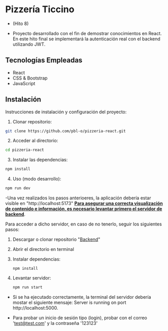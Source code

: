 # Pizzería Ticcino

- (Hito 8)

- Proyecto desarrollado con el fin de demostrar conocimientos en React. En este hito final se implementará la autenticación real con el backend utilizando JWT.

## Tecnologías Empleadas

- React
- CSS & Bootstrap
- JavaScript

## Instalación

Instrucciones de instalación y configuración del proyecto:

1. Clonar repositorio:

```bash
git clone https://github.com/pbl-o/pizzeria-react.git
```

2. Acceder al directorio:

```bash
cd pizzeria-react
```

3. Instalar las dependencias:

```bash
npm install
```

4. Uso (modo desarrollo):

```bash
npm run dev
```

-Una vez realizados los pasos anterioeres, la aplicación debería estar visible en "http://localhost:5173" <u>**Para asegurar una correcta visualización de contenido e información, es necesario levantar primero el servidor de backend**</u>.

Para acceder a dicho servidor, en caso de no tenerlo, seguir los siguientes pasos:

1. Descargar o clonar repositorio "[Backend](https://github.com/pbl-o/backendpizza)"
2. Abrir el directorio en terminal
3. Instalar dependencias:
   ```
   npm install
   ```
4. Levantar servidor:

   ```bash
   npm run start
   ```

- Si se ha ejecutado correctamente, la terminal del servidor debería mostar el siguiente mensaje: Server is running on port http://localhost:5000.

- Para probar un inicio de sesión tipo (login), probar con el correo
'test@test.com' y la contraseña '123123'